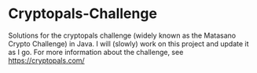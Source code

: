 # Cryptopals-Challenge
Solutions for the cryptopals challenge (widely known as the Matasano Crypto Challenge) in Java.
I will (slowly) work on this project and update it as I go. For more information about the challenge,
see https://cryptopals.com/
